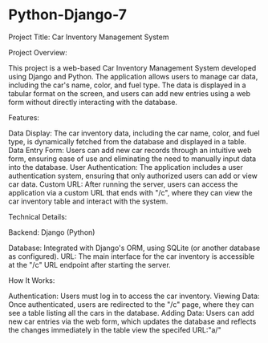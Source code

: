 # Python-Django-7

Project Title: Car Inventory Management System

Project Overview:

This project is a web-based Car Inventory Management System developed using Django and Python. The application allows users to manage car data, including the car's name, color, and fuel type. The data is displayed in a tabular format on the screen, and users can add new entries using a web form without directly interacting with the database.

Features:

Data Display: The car inventory data, including the car name, color, and fuel type, is dynamically fetched from the database and displayed in a table.
Data Entry Form: Users can add new car records through an intuitive web form, ensuring ease of use and eliminating the need to manually input data into the database.
User Authentication: The application includes a user authentication system, ensuring that only authorized users can add or view car data.
Custom URL: After running the server, users can access the application via a custom URL that ends with "/c", where they can view the car inventory table and interact with the system.

Technical Details:

Backend: Django (Python)

Database: Integrated with Django's ORM, using SQLite (or another database as configured).
URL: The main interface for the car inventory is accessible at the "/c" URL endpoint after starting the server.

How It Works:

Authentication: Users must log in to access the car inventory.
Viewing Data: Once authenticated, users are redirected to the "/c" page, where they can see a table listing all the cars in the database.
Adding Data: Users can add new car entries via the web form, which updates the database and reflects the changes immediately in the table view the specifed URL:"a/"
